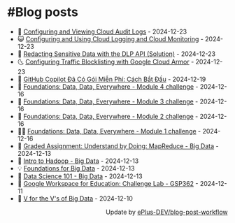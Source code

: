 # #Blog posts
<!-- BLOG-POST-LIST:START -->
- 🧰 [Configuring and Viewing Cloud Audit Logs](https://eplus.dev/configuring-and-viewing-cloud-audit-logs) - 2024-12-23
- 😺 [Configuring and Using Cloud Logging and Cloud Monitoring](https://eplus.dev/configuring-and-using-cloud-logging-and-cloud-monitoring) - 2024-12-23
- 🗽 [Redacting Sensitive Data with the DLP API &lpar;Solution&rpar;](https://eplus.dev/redacting-sensitive-data-with-the-dlp-api-solution-1) - 2024-12-23
- 🌜 [Configuring Traffic Blocklisting with Google Cloud Armor](https://eplus.dev/configuring-traffic-blocklisting-with-google-cloud-armor) - 2024-12-23
- 📝 [GitHub Copilot Đã Có Gói Miễn Phí: Cách Bắt Đầu](https://eplus.dev/github-copilot-da-co-goi-mien-phi-cach-bat-dau) - 2024-12-19
- 🚀 [Foundations: Data, Data, Everywhere - Module 4 challenge](https://eplus.dev/foundations-data-data-everywhere-module-4-challenge) - 2024-12-16
- 💼 [Foundations: Data, Data, Everywhere - Module 3 challenge](https://eplus.dev/foundations-data-data-everywhere-module-3-challenge) - 2024-12-16
- 🦣 [Foundations: Data, Data, Everywhere - Module 2 challenge](https://eplus.dev/foundations-data-data-everywhere-module-2-challenge) - 2024-12-16
- 👨‍🏫 [Foundations: Data, Data, Everywhere - Module 1 challenge](https://eplus.dev/foundations-data-data-everywhere-module-1-challenge) - 2024-12-16
- 🔭 [Graded Assignment: Understand by Doing: MapReduce - Big Data](https://eplus.dev/graded-assignment-understand-by-doing-mapreduce-big-data) - 2024-12-13
- 🤡 [Intro to Hadoop - Big Data](https://eplus.dev/intro-to-hadoop-big-data) - 2024-12-13
- 💡 [Foundations for Big Data](https://eplus.dev/foundations-for-big-data) - 2024-12-13
- 🦣 [Data Science 101 - Big Data](https://eplus.dev/data-science-101-big-data) - 2024-12-13
- 💪 [Google Workspace for Education: Challenge Lab - GSP362](https://eplus.dev/google-workspace-for-education-challenge-lab-gsp362) - 2024-12-11
- 🤡 [V for the V&#39;s of Big Data](https://eplus.dev/v-for-the-vs-of-big-data) - 2024-12-10<!-- BLOG-POST-LIST:END -->
<div align="right">
  Update by <a target="_blank"
    href="https://github.com/ePlus-DEV/blog-post-workflow">ePlus-DEV/blog-post-workflow</a>
</div>
